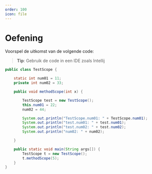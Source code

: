 ```yaml
---
order: 100
icon: file
---
```

# Oefening

Voorspel de uitkomst van de volgende code:

> **Tip**: Gebruik de code in een IDE zoals Intellij

```java
public class TestScope {

    static int num01 = 11;
    private int num02 = 33;

    public void methodScope(int x) {

        TestScope test = new TestScope();
        this.num01 = 22;
        num02 = 44;

        System.out.println("TestScope.num01: " + TestScope.num01);
        System.out.println("test.num01: " + test.num01);
        System.out.println("test.num02: " + test.num02);
        System.out.println("num02: " + num02);

    }

    public static void main(String args[]) {
        TestScope t = new TestScope();
        t.methodScope(5);
    }
}
```
